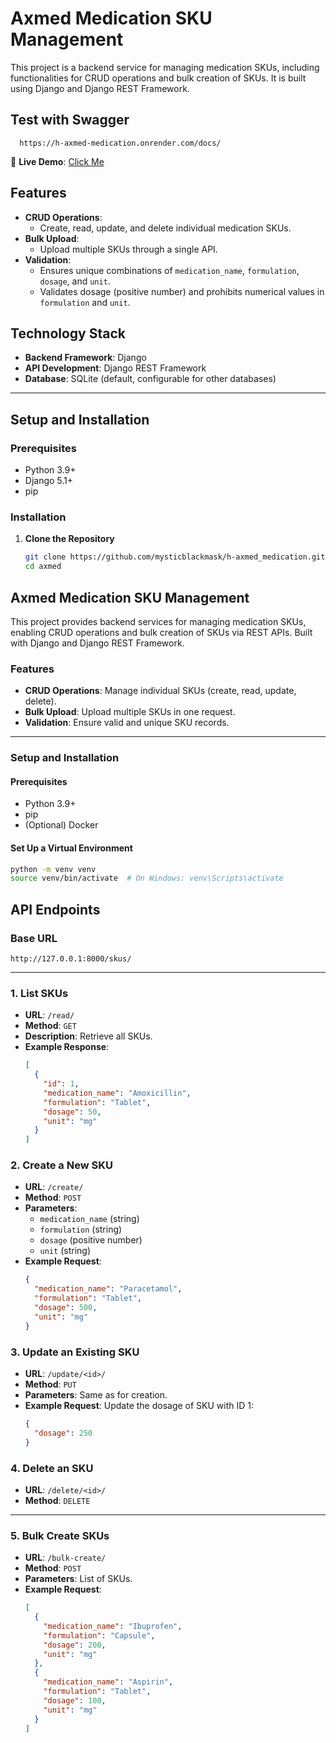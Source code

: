# Axmed Medication SKU Management

This project is a backend service for managing medication SKUs, including functionalities for CRUD operations and bulk creation of SKUs. It is built using Django and Django REST Framework.

## Test with Swagger

```url
  https://h-axmed-medication.onrender.com/docs/
```

🚀 **Live Demo**: [Click Me](https://h-axmed-medication.onrender.com/docs/)

## Features

- **CRUD Operations**:
  - Create, read, update, and delete individual medication SKUs.
- **Bulk Upload**:
  - Upload multiple SKUs through a single API.
- **Validation**:
  - Ensures unique combinations of `medication_name`, `formulation`, `dosage`, and `unit`.
  - Validates dosage (positive number) and prohibits numerical values in `formulation` and `unit`.

## Technology Stack

- **Backend Framework**: Django
- **API Development**: Django REST Framework
- **Database**: SQLite (default, configurable for other databases)

---

## Setup and Installation

### Prerequisites

- Python 3.9+
- Django 5.1+
- pip

### Installation

1. **Clone the Repository**
   ```bash
   git clone https://github.com/mysticblackmask/h-axmed_medication.git
   cd axmed
   ```

## Axmed Medication SKU Management

This project provides backend services for managing medication SKUs, enabling CRUD operations and bulk creation of SKUs via REST APIs. Built with Django and Django REST Framework.

### Features

- **CRUD Operations**: Manage individual SKUs (create, read, update, delete).
- **Bulk Upload**: Upload multiple SKUs in one request.
- **Validation**: Ensure valid and unique SKU records.

---

### Setup and Installation

#### Prerequisites

- Python 3.9+
- pip
- (Optional) Docker

#### Set Up a Virtual Environment

```bash
python -m venv venv
source venv/bin/activate  # On Windows: venv\Scripts\activate
```

## API Endpoints

### Base URL

`http://127.0.0.1:8000/skus/`

---

### 1. **List SKUs**

- **URL**: `/read/`
- **Method**: `GET`
- **Description**: Retrieve all SKUs.
- **Example Response**:
  ```json
  [
    {
      "id": 1,
      "medication_name": "Amoxicillin",
      "formulation": "Tablet",
      "dosage": 50,
      "unit": "mg"
    }
  ]
  ```

### 2. **Create a New SKU**

- **URL**: `/create/`
- **Method**: `POST`
- **Parameters**:
  - `medication_name` (string)
  - `formulation` (string)
  - `dosage` (positive number)
  - `unit` (string)
- **Example Request**:
  ```json
  {
    "medication_name": "Paracetamol",
    "formulation": "Tablet",
    "dosage": 500,
    "unit": "mg"
  }
  ```

### 3. **Update an Existing SKU**

- **URL**: `/update/<id>/`
- **Method**: `PUT`
- **Parameters**: Same as for creation.
- **Example Request**: Update the dosage of SKU with ID 1:
  ```json
  {
    "dosage": 250
  }
  ```

### 4. **Delete an SKU**

- **URL**: `/delete/<id>/`
- **Method**: `DELETE`

---

### 5. **Bulk Create SKUs**

- **URL**: `/bulk-create/`
- **Method**: `POST`
- **Parameters**: List of SKUs.
- **Example Request**:
  ```json
  [
    {
      "medication_name": "Ibuprofen",
      "formulation": "Capsule",
      "dosage": 200,
      "unit": "mg"
    },
    {
      "medication_name": "Aspirin",
      "formulation": "Tablet",
      "dosage": 100,
      "unit": "mg"
    }
  ]
  ```
